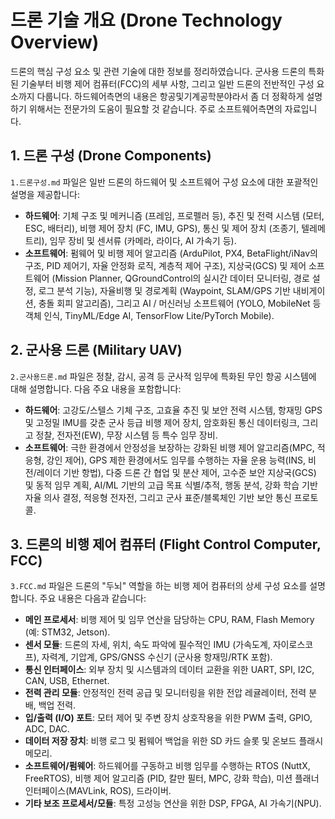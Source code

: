 # 드론 기술 개요 (Drone Technology Overview)

드론의 핵심 구성 요소 및 관련 기술에 대한 정보를 정리하였습니다. 군사용 드론의 특화된 기술부터 비행 제어 컴퓨터(FCC)의 세부 사항, 그리고 일반 드론의 전반적인 구성 요소까지 다룹니다. 하드웨어측면의 내용은 항공및기계공학분야라서 좀 더 정확하게 설명하기 위해서는 전문가의 도움이 필요할 것 같습니다. 주로 소프트웨어측면의 자료입니다.

## 1. 드론 구성 (Drone Components)

`1.드론구성.md` 파일은 일반 드론의 하드웨어 및 소프트웨어 구성 요소에 대한 포괄적인 설명을 제공합니다:

- **하드웨어**: 기체 구조 및 메커니즘 (프레임, 프로펠러 등), 추진 및 전력 시스템 (모터, ESC, 배터리), 비행 제어 장치 (FC, IMU, GPS), 통신 및 제어 장치 (조종기, 텔레메트리), 임무 장비 및 센서류 (카메라, 라이다, AI 가속기 등).
- **소프트웨어**: 펌웨어 및 비행 제어 알고리즘 (ArduPilot, PX4, BetaFlight/iNav의 구조, PID 제어기, 자율 안정화 로직, 계층적 제어 구조), 지상국(GCS) 및 제어 소프트웨어 (Mission Planner, QGroundControl의 실시간 데이터 모니터링, 경로 설정, 로그 분석 기능), 자율비행 및 경로계획 (Waypoint, SLAM/GPS 기반 내비게이션, 충돌 회피 알고리즘), 그리고 AI / 머신러닝 소프트웨어 (YOLO, MobileNet 등 객체 인식, TinyML/Edge AI, TensorFlow Lite/PyTorch Mobile).

## 2. 군사용 드론 (Military UAV)

`2.군사용드론.md` 파일은 정찰, 감시, 공격 등 군사적 임무에 특화된 무인 항공 시스템에 대해 설명합니다. 다음 주요 내용을 포함합니다:

- **하드웨어**: 고강도/스텔스 기체 구조, 고효율 추진 및 보안 전력 시스템, 항재밍 GPS 및 고정밀 IMU를 갖춘 군사 등급 비행 제어 장치, 암호화된 통신 데이터링크, 그리고 정찰, 전자전(EW), 무장 시스템 등 특수 임무 장비.
- **소프트웨어**: 극한 환경에서 안정성을 보장하는 강화된 비행 제어 알고리즘(MPC, 적응형, 강인 제어), GPS 제한 환경에서도 임무를 수행하는 자율 운용 능력(INS, 비전/레이더 기반 항법), 다중 드론 간 협업 및 분산 제어, 고수준 보안 지상국(GCS) 및 동적 임무 계획, AI/ML 기반의 고급 목표 식별/추적, 행동 분석, 강화 학습 기반 자율 의사 결정, 적응형 전자전, 그리고 군사 표준/블록체인 기반 보안 통신 프로토콜.

## 3. 드론의 비행 제어 컴퓨터 (Flight Control Computer, FCC)

`3.FCC.md` 파일은 드론의 "두뇌" 역할을 하는 비행 제어 컴퓨터의 상세 구성 요소를 설명합니다. 주요 내용은 다음과 같습니다:

- **메인 프로세서**: 비행 제어 및 임무 연산을 담당하는 CPU, RAM, Flash Memory (예: STM32, Jetson).
- **센서 모듈**: 드론의 자세, 위치, 속도 파악에 필수적인 IMU (가속도계, 자이로스코프), 자력계, 기압계, GPS/GNSS 수신기 (군사용 항재밍/RTK 포함).
- **통신 인터페이스**: 외부 장치 및 시스템과의 데이터 교환을 위한 UART, SPI, I2C, CAN, USB, Ethernet.
- **전력 관리 모듈**: 안정적인 전력 공급 및 모니터링을 위한 전압 레귤레이터, 전력 분배, 백업 전력.
- **입/출력 (I/O) 포트**: 모터 제어 및 주변 장치 상호작용을 위한 PWM 출력, GPIO, ADC, DAC.
- **데이터 저장 장치**: 비행 로그 및 펌웨어 백업을 위한 SD 카드 슬롯 및 온보드 플래시 메모리.
- **소프트웨어/펌웨어**: 하드웨어를 구동하고 비행 임무를 수행하는 RTOS (NuttX, FreeRTOS), 비행 제어 알고리즘 (PID, 칼만 필터, MPC, 강화 학습), 미션 플래너 인터페이스(MAVLink, ROS), 드라이버.
- **기타 보조 프로세서/모듈**: 특정 고성능 연산을 위한 DSP, FPGA, AI 가속기(NPU).
